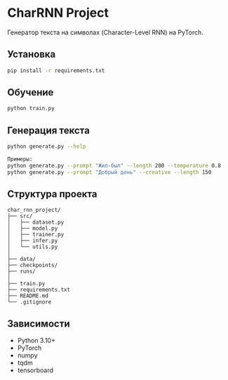 # CharRNN Project

Генератор текста на символах (Character-Level RNN) на PyTorch.

## Установка
```bash
pip install -r requirements.txt
```

## Обучение
```bash
python train.py
```

## Генерация текста
```bash
python generate.py --help

Примеры:
python generate.py --prompt "Жил-был" --length 200 --temperature 0.8
python generate.py --prompt "Добрый день" --creative --length 150
```

## Структура проекта
```
char_rnn_project/
├── src/
│   ├── dataset.py
│   ├── model.py
│   ├── trainer.py
│   ├── infer.py
│   └── utils.py
│
├── data/
├── checkpoints/
├── runs/
│
├── train.py
├── requirements.txt
├── README.md
└── .gitignore
```

## Зависимости
- Python 3.10+
- PyTorch
- numpy
- tqdm
- tensorboard
